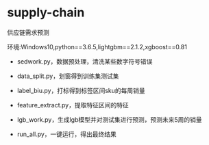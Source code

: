 # supply-chain
供应链需求预测

环境:Windows10,python==3.6.5,lightgbm==2.1.2,xgboost==0.81

* sedwork.py，数据预处理，清洗某些数字符号错误

* data_split.py，划窗得到训练集测试集

* label_biu.py，打标得到标签区间sku的每周销量

* feature_extract.py，提取特征区间的特征

* lgb_work.py，生成lgb模型并对测试集进行预测，预测未来5周的销量

* run_all.py，一键运行，得出最终结果

